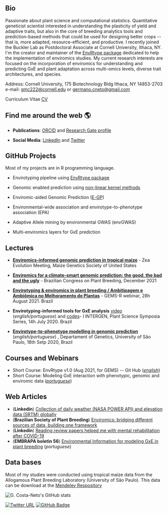 ## Bio

Passionate about plant science and computational statistics. Quantitative geneticist scientist interested in understanding the plasticity of yield and adaptive traits, but also in the core of breeding analytics tools and prediction-based methods that could be used for designing better crops -- that is, more adapted, resource-efficient, and productive. I recently joined the Buckler Lab as Postdoctoral Associate at Cornell University, Ithaca, NY. I'm the creator and maintainer of the [EnvRtype package](ttps://github.com/allogamous/EnvRtype/blob/master/README.md) dedicated to help the implementation of enviromics studies. My current research interests are focused on the incorporation of enviromics for understanding and predicting GxE and plant adaptation across multi-omics levels, diverse trait architectures, and species. 

Address: Cornell University, 175 Biotechnology Bldg  Ithaca, NY 14853-2703  
e-mail:  gmc222@cornell.edu or germano.cneto@gmail.com

Curriculum Vitae [CV](https://github.com/gcostaneto/gcostaneto/blob/main/CV_Germano%20Costa%20Neto_update.pdf)

## **Find me around the web** 🌎

- **Publications**: [ORCID](https://orcid.org/0000-0003-1137-6786) and [Research Gate profile](https://www.researchgate.net/profile/Germano-Costa-Neto)
 
- **Social Media**: [LinkedIn](https://www.linkedin.com/in/germanocneto/) and [Twitter](https://twitter.com/germanocneto)

## **GitHub Projects**

Most of my projects are in R programming language.


- Envirotyping pipeline using [EnvRtype package](https://github.com/allogamous/EnvRtype/blob/master/README.md)
 <!-- -->
- Genomic enabled prediction using [non-linear kernel methods](https://github.com/gcostaneto/KernelMethods)
<!-- - Implement maps of adaptation using [frGIS package](https://github.com/gcostaneto/frGIS) -->
- Enviromic-aided Genomic Prediction ([E-GP](https://github.com/gcostaneto/EGP/blob/main/README.md))
 <!-- -->
- Environmental-wide association and envirotype-to-phenotype association (EPA) 
 <!-- -->
- Adaptive Allele mining by environmental GWAS (envGWAS)
 <!-- -->
- Multi-enviromics layers for GxE prediction
  

## Lectures
  
- [**Enviromics-informed genomic prediction in tropical maize**](https://www.youtube.com/watch?v=2-sniNxjxRU&t=245s) - Zea Evolution Meeting, Maize Genetics Society of United States

- [**Enviromics for a climate-smart genomic prediction: the good, the bad and the ugly**](https://www.youtube.com/watch?v=2Gf4ufWzJyQ) - Brazilian Congress on Plant Breeding, December 2021
- [**Envirotyping & enviromics in plant breeding / Ambitipagem e Ambiômica no Melhoramento de Plantas**](*english/portuguese*) - GEMS-R webinar, 28h August 2021. Brazil
- **Envirotyping-informed tools for GxE analysis** [video](https://www.youtube.com/watch?v=apg-o6NHLD8&t=78s) (*english/portuguese*) and [codes](https://github.com/gcostaneto/EnvRtype_course)- I INTERGEN, Plant Science Symposia Series, 14h July 2020. Brazil
- [**Envirotype-to-phenotype modelling in genomic prediction**](https://www.youtube.com/watch?v=IPLFPUVBp40&t=3301s) (*english/portuguese*) , Departament of Genetics, University of São Paulo, 18th Setp 2020, Brazil

## Courses and Webinars

- Short Course: EnvRtype v1.0 (Aug 2021, for GEMS) -- Git Hub (*[english](https://github.com/gcostaneto/GEMS_R)*)
- Short Course: Modeling GxE interaction with phenotypic, genomic and enviromic data (*[portuguese]()*)

## Web Articles

- (**Linkedin**)  [Collection of daily weather (NASA POWER API) and elevation data (SRTM) globally](https://www.linkedin.com/pulse/collection-daily-weather-nasa-power-api-elevation-data-costa-neto/)
- (**Brazilian Society of Plant Breeding**) [Enviromics: bridging different sources of data, building one framework](https://cbab.sbmp.org.br/2021/07/06/article-enviromics-bridging-different-sources-of-data-building-one-framework/)
- (**Linkedin**)  [Reading review papers helped me with mental rehabilitation after COVID-19](https://www.linkedin.com/pulse/reading-review-papers-helped-me-mental-rehabilitation-costa-neto/)
- (**EMBRAPA boletin 56**) [Environmental Information for modeling GxE in plant breeding](https://www.infoteca.cnptia.embrapa.br/infoteca/bitstream/doc/1124389/1/CNPAF-2020-BPD56.pdf) (*portuguese*)

## Data bases

Most of my studies were conducted using tropical maize data from the Allogamous Plant Breeding Laboratory (University of São Paulo). This data can be download at the [Mendeley Respository](https://data.mendeley.com/research-data/?page=0&search=%22Fritsche-Neto%22%20)


![G. Costa-Neto's GitHub stats](https://github-readme-stats.vercel.app/api?username=gcostaneto&show_icons=true&theme=dark&count_private=true)

[![Twitter URL](https://img.shields.io/twitter/follow/germanocneto?style=social)](https://twitter.com/intent/follow?screen_name=germanocneto)
[![GitHub Badge](https://img.shields.io/github/followers/gcostaneto?style=social)](https://github.com/gcostaneto?tab=followers)

